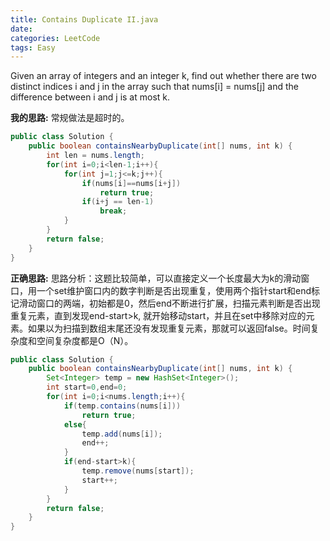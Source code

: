 ```yaml
---
title: Contains Duplicate II.java
date: 
categories: LeetCode
tags: Easy
---
```

Given an array of integers and an integer k, find out whether there are two distinct indices i and j in the array such that nums[i] = nums[j] and the difference between i and j is at most k.
<!-- more -->

**我的思路:**
常规做法是超时的。
``` java
public class Solution {
    public boolean containsNearbyDuplicate(int[] nums, int k) {
        int len = nums.length;
        for(int i=0;i<len-1;i++){
            for(int j=1;j<=k;j++){
                if(nums[i]==nums[i+j])
                    return true;
                if(i+j == len-1)
                    break;
            }
        }
        return false;
    }
}
```
**正确思路:**
思路分析：这题比较简单，可以直接定义一个长度最大为k的滑动窗口，用一个set维护窗口内的数字判断是否出现重复，使用两个指针start和end标记滑动窗口的两端，初始都是0，然后end不断进行扩展，扫描元素判断是否出现重复元素，直到发现end-start>k, 就开始移动start，并且在set中移除对应的元素。如果以为扫描到数组末尾还没有发现重复元素，那就可以返回false。时间复杂度和空间复杂度都是O（N）。
``` java
public class Solution {
    public boolean containsNearbyDuplicate(int[] nums, int k) {
        Set<Integer> temp = new HashSet<Integer>();     
        int start=0,end=0;
        for(int i=0;i<nums.length;i++){
            if(temp.contains(nums[i]))
                return true;
            else{
                temp.add(nums[i]);
                end++;
            }
            if(end-start>k){
                temp.remove(nums[start]);
                start++;
            }
        }
        return false;
    }
}
```